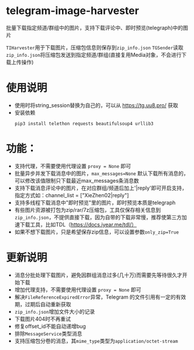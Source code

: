 # telegram-image-harvester
批量下载指定频道/群组中的图片，支持下载评论中、即时预览(telegraph)中的图片  

`TIHarvester`用于下载图片，压缩包信息则保存到`zip_info.json`
`TGSender`读取`zip_info.json`将压缩包发送到指定频道/群组(直接复用Media对象，不会进行下载上传操作)

# 使用说明
- 使用时将string_session替换为自己的，可以从 https://tg.uu8.pro/ 获取  
- 安装依赖
  ```
  pip3 install telethon requests beautifulsoup4 urllib3
  ```
# 功能：
- 支持代理，不需要使用代理设置 `proxy = None` 即可
- 批量异步并发下载消息中的图片，`max_messages=None` 默认下载所有消息的，可以修改该值限制只下载最近max_messages条消息数
- 支持下载消息评论中的图片，在对应群组/频道后加上'|reply'即可开启支持，指定方式如：channel_list = ["XieZhen02|reply"]
- 支持多线程下载消息中"即时预览"里的图片，即时预览本质是telegraph
- 有些图片资源被打包为zip/rar/7z压缩包，工具仅保存相关信息到`zip_info.json`，不提供直接下载，因为自带的下载非常慢，推荐使第三方加速下载工具，比如TDL（https://docs.iyear.me/tdl/）
- 如果不想下载图片，只是希望保存zip信息，可以设置参数`only_zip=True`

# 更新说明
- 消息分批处理下载图片，避免因群组消息过多(几十万)而需要先等待很久才开始下载
- 增加代理支持，不需要使用代理设置 `proxy = None` 即可
- 解决`FileReferenceExpiredError`异常，Telegram 的文件引用有一定的有效期，过期后自动重新获取
- `zip_info.json`增加文件大小的记录
- 下载图片404时不再重试
- 修复offset_id不能自动递增bug
- 排除`MessageService`类型消息
- 支持压缩包分卷的消息，其`mime_type`类型为`application/octet-stream`
